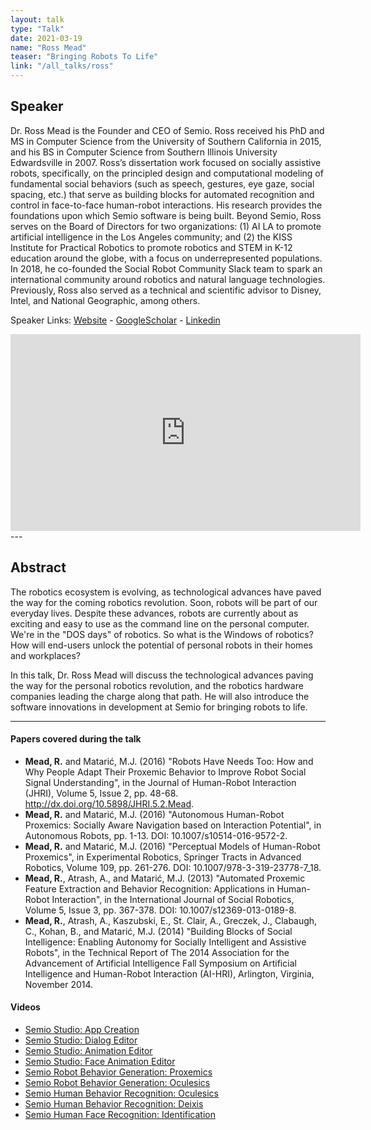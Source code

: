 ```yaml
---
layout: talk
type: "Talk"
date: 2021-03-19
name: "Ross Mead"
teaser: "Bringing Robots To Life"
link: "/all_talks/ross"
---
```

## Speaker

Dr. Ross Mead is the Founder and CEO of Semio. Ross received his PhD and MS in Computer Science from the University of Southern California in 2015, and his BS in Computer Science from Southern Illinois University Edwardsville in 2007.  Ross’s dissertation work focused on socially assistive robots, specifically, on the principled design and computational modeling of fundamental social behaviors (such as speech, gestures, eye gaze, social spacing, etc.) that serve as building blocks for automated recognition and control in face-to-face human-robot interactions. His research provides the foundations upon which Semio software is being built.
Beyond Semio, Ross serves on the Board of Directors for two organizations: (1) AI LA to promote artificial intelligence in the Los Angeles community; and (2) the KISS Institute for Practical Robotics to promote robotics and STEM in K-12 education around the globe, with a focus on underrepresented populations.  In 2018, he co-founded the Social Robot Community Slack team to spark an international community around robotics and natural language technologies.  Previously, Ross also served as a technical and scientific advisor to Disney, Intel, and National Geographic, among others.

Speaker Links: [Website](https://semio.ai/) - [GoogleScholar](https://scholar.google.com/citations?user=F4JYGjcAAAAJ&hl=en&oi=ao) - [Linkedin](https://www.linkedin.com/in/rossmead/) 

<iframe width="560" height="315" src="https://www.youtube.com/embed/Rz_fent7wEs" title="YouTube video player" frameborder="0" allow="accelerometer; autoplay; clipboard-write; encrypted-media; gyroscope; picture-in-picture" allowfullscreen></iframe>
---

## Abstract
The robotics ecosystem is evolving, as technological advances have paved the way for the coming robotics revolution.  Soon, robots will be part of our everyday lives.  Despite these advances, robots are currently about as exciting and easy to use as the command line on the personal computer.  We're in the "DOS days" of robotics.  So what is the Windows of robotics?  How will end-users unlock the potential of personal robots in their homes and workplaces?

In this talk, Dr. Ross Mead will discuss the technological advances paving the way for the personal robotics revolution, and the robotics hardware companies leading the charge along that path.  He will also introduce the software innovations in development at Semio for bringing robots to life.

---

#### Papers covered during the talk
* **Mead, R.** and Matarić, M.J. (2016) "Robots Have Needs Too: How and Why People Adapt Their Proxemic Behavior to Improve Robot Social Signal Understanding", in the Journal of Human-Robot Interaction (JHRI), Volume 5, Issue 2, pp. 48-68. http://dx.doi.org/10.5898/JHRI.5.2.Mead.
* **Mead, R.** and Matarić, M.J. (2016) "Autonomous Human-Robot Proxemics: Socially Aware Navigation based on Interaction Potential", in Autonomous Robots, pp. 1-13. DOI: 10.1007/s10514-016-9572-2.
* **Mead, R.** and Matarić, M.J. (2016) "Perceptual Models of Human-Robot Proxemics", in Experimental Robotics, Springer Tracts in Advanced Robotics, Volume 109, pp. 261-276. DOI: 10.1007/978-3-319-23778-7_18.
* **Mead, R.**, Atrash, A., and Matarić, M.J. (2013) "Automated Proxemic Feature Extraction and Behavior Recognition: Applications in Human-Robot Interaction", in the International Journal of Social Robotics, Volume 5, Issue 3, pp. 367-378. DOI: 10.1007/s12369-013-0189-8.
* **Mead, R.**, Atrash, A., Kaszubski, E., St. Clair, A., Greczek, J., Clabaugh, C., Kohan, B., and Matarić, M.J. (2014) "Building Blocks of Social Intelligence: Enabling Autonomy for Socially Intelligent and Assistive Robots", in the Technical Report of The 2014 Association for the Advancement of Artificial Intelligence Fall Symposium on Artificial Intelligence and Human-Robot Interaction (AI-HRI), Arlington, Virginia, November 2014.


#### Videos
* [Semio Studio: App Creation](https://www.youtube.com/watch?v=G7L7CZGRfKo&list=PLKtlQeX-aoxGUz2xmNZxKf5o-cnNp_fn7&index=5)
* [Semio Studio: Dialog Editor](https://www.youtube.com/watch?v=vjvyUn32AwM&list=PLKtlQeX-aoxGUz2xmNZxKf5o-cnNp_fn7&index=6)
* [Semio Studio: Animation Editor](https://www.youtube.com/watch?v=0elenVuguzY&list=PLKtlQeX-aoxGUz2xmNZxKf5o-cnNp_fn7&index=4)
* [Semio Studio: Face Animation Editor](https://www.youtube.com/watch?v=2NVA8Wh5cNs&list=PLKtlQeX-aoxGUz2xmNZxKf5o-cnNp_fn7&index=6)
* [Semio Robot Behavior Generation: Proxemics](https://www.youtube.com/watch?v=4HySw3dyJkY&list=PLKtlQeX-aoxGUz2xmNZxKf5o-cnNp_fn7&index=4)
* [Semio Robot Behavior Generation: Oculesics](https://www.youtube.com/watch?v=lt_PcD9MamA&list=PLKtlQeX-aoxGUz2xmNZxKf5o-cnNp_fn7&index=7)
* [Semio Human Behavior Recognition: Oculesics](https://www.youtube.com/watch?v=yOnQyFnM0Iw&list=PLKtlQeX-aoxGUz2xmNZxKf5o-cnNp_fn7&index=2)
* [Semio Human Behavior Recognition: Deixis](https://www.youtube.com/watch?v=YZd_TlQAIYk&list=PLKtlQeX-aoxGUz2xmNZxKf5o-cnNp_fn7&index=3)
* [Semio Human Face Recognition: Identification](https://www.youtube.com/watch?v=mbaq6k6qsfY&list=PLKtlQeX-aoxGUz2xmNZxKf5o-cnNp_fn7&index=9)




